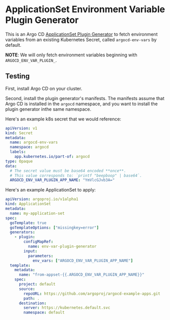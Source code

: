 # ApplicationSet Environment Variable Plugin Generator
This is an Argo CD [ApplicationSet Plugin Generator](https://argo-cd.readthedocs.io/en/latest/operator-manual/applicationset/Generators-Plugin/) to fetch environment variables from an existing Kubernetes Secret, called `argocd-env-vars` by default.

**NOTE**: We will only fetch environment variables beginning with `ARGOCD_ENV_VAR_PLUGIN_`.

## Testing

First, install Argo CD on your cluster.

Second, install the plugin generator's manifests. The manifests assume that Argo CD is installed in the `argocd` namespace, and you want to install the plugin generator inthe same namespace.

Here's an example k8s secret that we would reference:
```yaml
apiVersion: v1
kind: Secret
metadata:
  name: argocd-env-vars
  namespace: argocd
  labels:
    app.kubernetes.io/part-of: argocd
type: Opaque
data:
  # The secret value must be base64 encoded **once**.
  # This value corresponds to: `printf "beepboop" | base64`.
  ARGOCD_ENV_VAR_PLUGIN_APP_NAME: "YmVlcGJvb3A="
```

Here's an example ApplicationSet to apply:
```yaml
apiVersion: argoproj.io/v1alpha1
kind: ApplicationSet
metadata:
  name: my-application-set
spec:
  goTemplate: true
  goTemplateOptions: ["missingkey=error"]
  generators:
    - plugin:
        configMapRef:
          name: env-var-plugin-generator
        input:
          parameters:
            env_vars: ["ARGOCD_ENV_VAR_PLUGIN_APP_NAME"]
  template:
    metadata:
      name: "from-appset-{{.ARGOCD_ENV_VAR_PLUGIN_APP_NAME}}"
    spec:
      project: default
      source:
        repoURL: https://github.com/argoproj/argocd-example-apps.git
        path: .
      destination:
        server: https://kubernetes.default.svc
        namespace: default
```
